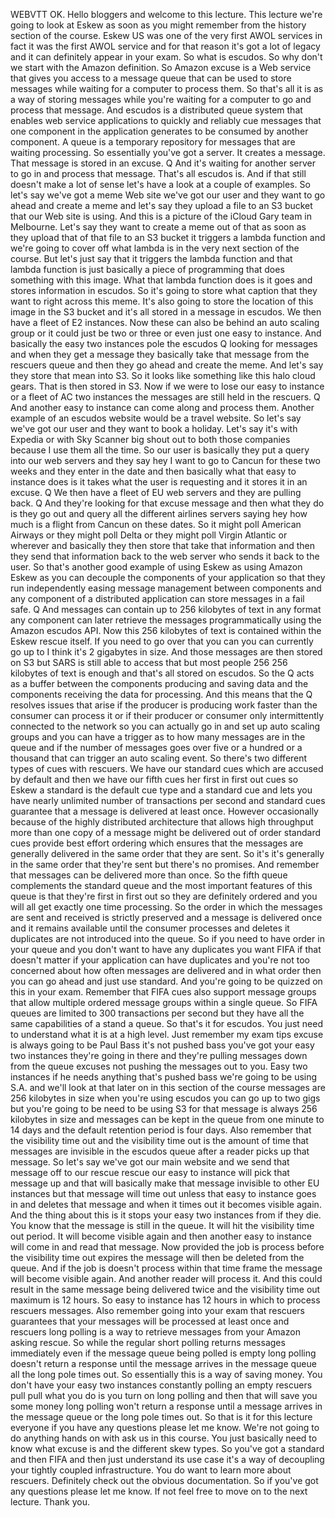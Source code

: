  
 WEBVTT 
 OK. 
 Hello bloggers and welcome to this lecture. 
 This lecture we're going to look at Eskew as soon as you might remember from the history section of 
 the course. 
 Eskew US was one of the very first AWOL services in fact it was the first AWOL service and for that 
 reason it's got a lot of legacy and it can definitely appear in your exam. 
 So what is escudos. 
 So why don't we start with the Amazon definition. 
 So Amazon excuse is a Web service that gives you access to a message queue that can be used to store 
 messages while waiting for a computer to process them. 
 So that's all it is as a way of storing messages while you're waiting for a computer to go and process 
 that message. 
 And escudos is a distributed queue system that enables web service applications to quickly and reliably 
 cue messages that one component in the application generates to be consumed by another component. 
 A queue is a temporary repository for messages that are waiting processing. 
 So essentially you've got a server. 
 It creates a message. 
 That message is stored in an excuse. 
 Q And it's waiting for another server to go in and process that message. 
 That's all escudos is. 
 And if that still doesn't make a lot of sense let's have a look at a couple of examples. 
 So let's say we've got a meme Web site we've got our user and they want to go ahead and create a meme 
 and let's say they upload a file to an S3 bucket that our Web site is using. 
 And this is a picture of the iCloud Gary team in Melbourne. 
 Let's say they want to create a meme out of that as soon as they upload that of that file to an S3 bucket 
 it triggers a lambda function and we're going to cover off what lambda is in the very next section of 
 the course. 
 But let's just say that it triggers the lambda function and that lambda function is just basically a 
 piece of programming that does something with this image. 
 What that lambda function does is it goes and stores information in escudos. 
 So it's going to store what caption that they want to right across this meme. 
 It's also going to store the location of this image in the S3 bucket and it's all stored in a message 
 in escudos. 
 We then have a fleet of E2 instances. 
 Now these can also be behind an auto scaling group or it could just be two or three or even just one 
 easy to instance. 
 And basically the easy two instances pole the escudos Q looking for messages and when they get a message 
 they basically take that message from the rescuers queue and then they go ahead and create the meme. 
 And let's say they store that mean into S3. 
 So it looks like something like this halo cloud gears. 
 That is then stored in S3. 
 Now if we were to lose our easy to instance or a fleet of AC two instances the messages are still held 
 in the rescuers. 
 Q And another easy to instance can come along and process them. 
 Another example of an escudos website would be a travel website. 
 So let's say we've got our user and they want to book a holiday. 
 Let's say it's with Expedia or with Sky Scanner big shout out to both those companies because I use 
 them all the time. 
 So our user is basically they put a query into our web servers and they say hey I want to go to Cancun 
 for these two weeks and they enter in the date and then basically what that easy to instance does is 
 it takes what the user is requesting and it stores it in an excuse. 
 Q We then have a fleet of EU web servers and they are pulling back. 
 Q And they're looking for that excuse message and then what they do is they go out and query all the 
 different airlines servers saying hey how much is a flight from Cancun on these dates. 
 So it might poll American Airways or they might poll Delta or they might poll Virgin Atlantic or wherever 
 and basically they then store that take that information and then they send that information back to 
 the web server who sends it back to the user. 
 So that's another good example of using Eskew as using Amazon Eskew as you can decouple the components 
 of your application so that they run independently easing message management between components and 
 any component of a distributed application can store messages in a fail safe. 
 Q And messages can contain up to 256 kilobytes of text in any format any component can later retrieve 
 the messages programmatically using the Amazon escudos API. 
 Now this 256 kilobytes of text is contained within the Eskew rescue itself. 
 If you need to go over that you can you can currently go up to I think it's 2 gigabytes in size. 
 And those messages are then stored on S3 but SARS is still able to access that but most people 256 256 
 kilobytes of text is enough and that's all stored on escudos. 
 So the Q acts as a buffer between the components producing and saving data and the components receiving 
 the data for processing. 
 And this means that the Q resolves issues that arise if the producer is producing work faster than the 
 consumer can process it or if their producer or consumer only intermittently connected to the network 
 so you can actually go in and set up auto scaling groups and you can have a trigger as to how many messages 
 are in the queue and if the number of messages goes over five or a hundred or a thousand that can trigger 
 an auto scaling event. 
 So there's two different types of cues with rescuers. 
 We have our standard cues which are accused by default and then we have our fifth cues her first in 
 first out cues so Eskew a standard is the default cue type and a standard cue and lets you have nearly 
 unlimited number of transactions per second and standard cues guarantee that a message is delivered 
 at least once. 
 However occasionally because of the highly distributed architecture that allows high throughput more 
 than one copy of a message might be delivered out of order standard cues provide best effort ordering 
 which ensures that the messages are generally delivered in the same order that they are sent. 
 So it's it's generally in the same order that they're sent but there's no promises. 
 And remember that messages can be delivered more than once. 
 So the fifth queue complements the standard queue and the most important features of this queue is that 
 they're first in first out so they are definitely ordered and you will all get exactly one time processing. 
 So the order in which the messages are sent and received is strictly preserved and a message is delivered 
 once and it remains available until the consumer processes and deletes it duplicates are not introduced 
 into the queue. 
 So if you need to have order in your queue and you don't want to have any duplicates you want FIFA if 
 that doesn't matter if your application can have duplicates and you're not too concerned about how often 
 messages are delivered and in what order then you can go ahead and just use standard. 
 And you're going to be quizzed on this in your exam. 
 Remember that FIFA cues also support message groups that allow multiple ordered message groups within 
 a single queue. 
 So FIFA queues are limited to 300 transactions per second but they have all the same capabilities of 
 a stand a queue. 
 So that's it for escudos. 
 You just need to understand what it is at a high level. 
 Just remember my exam tips excuse is always going to be Paul Bass it's not pushed bass you've got your 
 easy two instances they're going in there and they're pulling messages down from the queue excuses not 
 pushing the messages out to you. 
 Easy two instances if he needs anything that's pushed bass we're going to be using S.A. and we'll look 
 at that later on in this section of the course messages are 256 kilobytes in size when you're using 
 escudos you can go up to two gigs but you're going to be need to be using S3 for that message is always 
 256 kilobytes in size and messages can be kept in the queue from one minute to 14 days and the default 
 retention period is four days. 
 Also remember that the visibility time out and the visibility time out is the amount of time that messages 
 are invisible in the escudos queue after a reader picks up that message. 
 So let's say we've got our main website and we send that message off to our rescue rescue our easy to 
 instance will pick that message up and that will basically make that message invisible to other EU instances 
 but that message will time out unless that easy to instance goes in and deletes that message and when 
 it times out it becomes visible again. 
 And the thing about this is it stops your easy two instances from if they die. 
 You know that the message is still in the queue. 
 It will hit the visibility time out period. 
 It will become visible again and then another easy to instance will come in and read that message. 
 Now provided the job is process before the visibility time out expires the message will then be deleted 
 from the queue. 
 And if the job is doesn't process within that time frame the message will become visible again. 
 And another reader will process it. 
 And this could result in the same message being delivered twice and the visibility time out maximum 
 is 12 hours. 
 So easy to instance has 12 hours in which to process rescuers messages. 
 Also remember going into your exam that rescuers guarantees that your messages will be processed at 
 least once and rescuers long polling is a way to retrieve messages from your Amazon asking rescue. 
 So while the regular short polling returns messages immediately even if the message queue being polled 
 is empty long polling doesn't return a response until the message arrives in the message queue all the 
 long pole times out. 
 So essentially this is a way of saving money. 
 You don't have your easy two instances constantly polling an empty rescuers pull pull what you do is 
 you turn on long polling and then that will save you some money long polling won't return a response 
 until a message arrives in the message queue or the long pole times out. 
 So that is it for this lecture everyone if you have any questions please let me know. 
 We're not going to do anything hands on with ask us in this course. 
 You just basically need to know what excuse is and the different skew types. 
 So you've got a standard and then FIFA and then just understand its use case it's a way of decoupling 
 your tightly coupled infrastructure. 
 You do want to learn more about rescuers. 
 Definitely check out the obvious documentation. 
 So if you've got any questions please let me know. 
 If not feel free to move on to the next lecture. 
 Thank you.